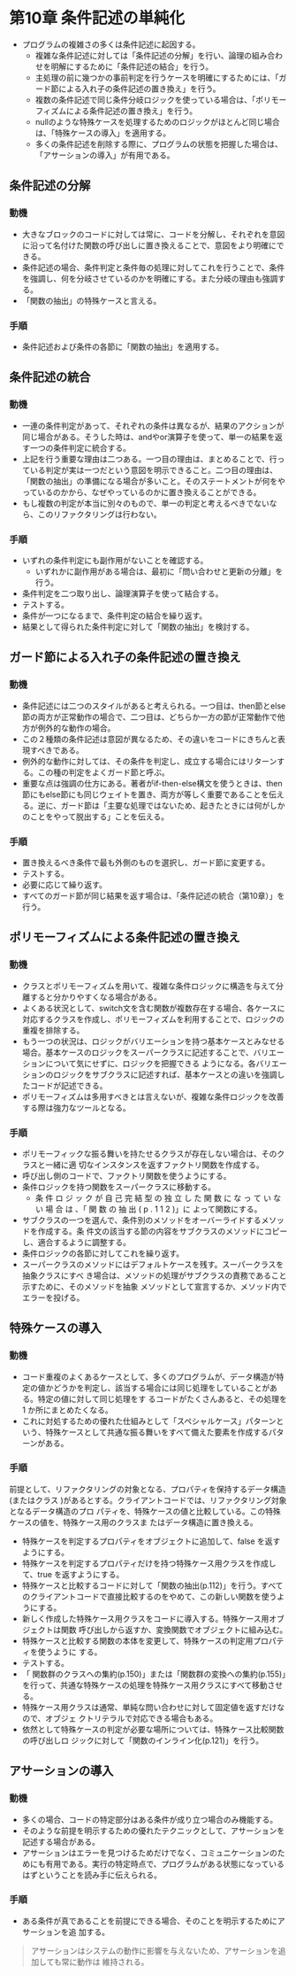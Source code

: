 # 第10章 条件記述の単純化
- プログラムの複雑さの多くは条件記述に起因する。
    - 複雑な条件記述に対しては「条件記述の分解」を行い、論理の組み合わせを明解にするために「条件記述の結合」を行う。
    - 主処理の前に幾つかの事前判定を行うケースを明確にするためには、「ガード節による入れ子の条件記述の置き換え」を行う。
    - 複数の条件記述で同じ条件分岐ロジックを使っている場合は、「ポリモーフィズムによる条件記述の置き換え」を行う。
    - nullのような特殊ケースを処理するためのロジックがほとんど同じ場合は、「特殊ケースの導入」を適用する。
    - 多くの条件記述を削除する際に、プログラムの状態を把握した場合は、「アサーションの導入」が有用である。

## 条件記述の分解

### 動機

- 大きなブロックのコードに対しては常に、コードを分解し、それぞれを意図に沿って名付けた関数の呼び出しに置き換えることで、意図をより明確にできる。
- 条件記述の場合、条件判定と条件毎の処理に対してこれを行うことで、条件を強調し、何を分岐させているのかを明確にする。また分岐の理由も強調する。
- 「関数の抽出」の特殊ケースと言える。

### 手順

- 条件記述および条件の各節に「関数の抽出」を適用する。

## 条件記述の統合

### 動機

- 一連の条件判定があって、それぞれの条件は異なるが、結果のアクションが同じ場合がある。そうした時は、andやor演算子を使って、単一の結果を返す一つの条件判定に統合する。
- 上記を行う重要な理由は二つある。一つ目の理由は、まとめることで、行っている判定が実は一つだという意図を明示できること。二つ目の理由は、「関数の抽出」の準備になる場合が多いこと。そのステートメントが何をやっているのかから、なぜやっているのかに置き換えることができる。
- もし複数の判定が本当に別々のもので、単一の判定と考えるべきでないなら、このリファクタリングは行わない。

### 手順

- いずれの条件判定にも副作用がないことを確認する。
    - いずれかに副作用がある場合は、最初に「問い合わせと更新の分離」を行う。
- 条件判定を二つ取り出し、論理演算子を使って結合する。
- テストする。
- 条件が一つになるまで、条件判定の結合を繰り返す。
- 結果として得られた条件判定に対して「関数の抽出」を検討する。

## ガード節による入れ子の条件記述の置き換え

### 動機

- 条件記述には二つのスタイルがあると考えられる。一つ目は、then節とelse節の両方が正常動作の場合で、二つ目は、どちらか一方の節が正常動作で他方が例外的な動作の場合。
- この２種類の条件記述は意図が異なるため、その違いをコードにきちんと表現すべきである。
- 例外的な動作に対しては、その条件を判定し、成立する場合にはリターンする。この種の判定をよくガード節と呼ぶ。
- 重要な点は強調の仕方にある。著者がif-then-else構文を使うときは、then節にもelse節にも同じウェイトを置き、両方が等しく重要であることを伝える。逆に、ガード節は「主要な処理ではないため、起きたときには何がしかのことをやって脱出する」ことを伝える。

### 手順

- 置き換えるべき条件で最も外側のものを選択し、ガード節に変更する。
- テストする。
- 必要に応じて繰り返す。
- すべてのガード節が同じ結果を返す場合は、「条件記述の統合（第10章）」を行う。

## ポリモーフィズムによる条件記述の置き換え

### 動機

- クラスとポリモーフィズムを用いて、複雑な条件ロジックに構造を与えて分離すると分かりやすくなる場合がある。
- よくある状況として、switch文を含む関数が複数存在する場合、各ケースに対応するクラスを作成し、ポリモーフィズムを利用することで、ロジックの重複を排除する。
- もう一つの状況は、ロジックがバリエーションを持つ基本ケースとみなせる場合。基本ケースのロジックをスーパークラスに記述することで、バリエーションについて気にせずに、ロジックを把握できる ようになる。各バリエーションのロジックをサブクラスに記述すれば、基本ケースとの違いを強調したコードが記述できる。
- ポリモーフィズムは多用すべきとは言えないが、複雑な条件ロジックを改善する際は強力なツールとなる。

### 手順

- ポリモーフィックな振る舞いを持たせるクラスが存在しない場合は、そのクラスと一緒に適 切なインスタンスを返すファクトリ関数を作成する。
- 呼び出し側のコードで、ファクトリ関数を使うようにする。
- 条件ロジックを持つ関数をスーパークラスに移動する。
    - 条 件 ロ ジ ッ ク が 自 己 完 結 型 の 独 立 し た 関 数 に な っ て い な い 場 合 は 、「 関 数 の 抽 出 ( p . 1 1 2 )」に よって関数にする。
- サブクラスの一つを選んで、条件別のメソッドをオーバーライドするメソッドを作成する。条 件文の該当する節の内容をサブクラスのメソッドにコピーし、適合するように調整する。
- 条件ロジックの各節に対してこれを繰り返す。
- スーパークラスのメソッドにはデフォルトケースを残す。スーパークラスを抽象クラスにすべ き場合は、メソッドの処理がサブクラスの責務であること示すために、そのメソッドを抽象 メソッドとして宣言するか、メソッド内でエラーを投げる。

## 特殊ケースの導入

### 動機

- コード重複のよくあるケースとして、多くのプログラムが、データ構造が特定の値かどうかを判定し、該当する場合には同じ処理をしていることがある。特定の値に対して同じ処理をす るコードがたくさんあると、その処理を 1 か所にまとめたくなる。
- これに対処するための優れた仕組みとして「スペシャルケース」パターンという、特殊ケースとして共通な振る舞いをすべて備えた要素を作成するパターンがある。

### 手順
前提として、リファクタリングの対象となる、プロパティを保持するデータ構造(またはクラス )があるとする。クライアントコードでは、リファクタリング対象となるデータ構造のプロ パティを、特殊ケースの値と比較している。この特殊ケースの値を、特殊ケース用のクラスま たはデータ構造に置き換える。

- 特殊ケースを判定するプロパティをオブジェクトに追加して、false を返すようにする。
- 特殊ケースを判定するプロパティだけを持つ特殊ケース用クラスを作成して、true を返すようにする。
- 特殊ケースと比較するコードに対して「関数の抽出(p.112)」を行う。すべてのクライアントコードで直接比較するのをやめて、この新しい関数を使うようにする。
- 新しく作成した特殊ケース用クラスをコードに導入する。特殊ケース用オブジェクトは関数 呼び出しから返すか、変換関数でオブジェクトに組み込む。
- 特殊ケースと比較する関数の本体を変更して、特殊ケースの判定用プロパティを使うように する。
- テストする。
- 「 関数群のクラスへの集約(p.150)」または「関数群の変換への集約(p.155)」を行って、共通な特殊ケースの処理を特殊ケース用クラスにすべて移動させる。
- 特殊ケース用クラスは通常、単純な問い合わせに対して固定値を返すだけなので、オブジェ クトリテラルで対応できる場合もある。
- 依然として特殊ケースの判定が必要な場所については、特殊ケース比較関数の呼び出しロ ジックに対して「関数のインライン化(p.121)」を行う。

## アサーションの導入

### 動機

- 多くの場合、コードの特定部分はある条件が成り立つ場合のみ機能する。
- そのような前提を明示するための優れたテクニックとして、アサーションを記述する場合がある。
- アサーションはエラーを見つけるためだけでなく、コミュニケーションのためにも有用である。実行の特定時点で、プログラムがある状態になっているはずということを読み手に伝えられる。

### 手順

- ある条件が真であることを前提にできる場合、そのことを明示するためにアサーションを追 加する。

> アサーションはシステムの動作に影響を与えないため、アサーションを追加しても常に動作は 維持される。
